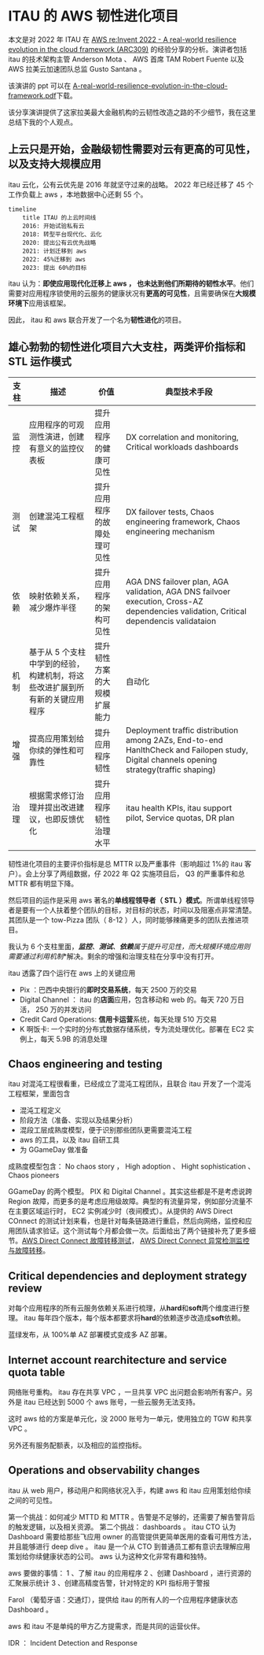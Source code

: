 # ITAU 的 AWS 韧性进化项目
本文是对 2022 年 ITAU 在 [AWS re:Invent 2022 - A real-world resilience evolution in the cloud framework (ARC309)](https://www.youtube.com/watch?v=OoakxhLxue8&t=2134s) 的经验分享的分析。演讲者包括 itau 的技术架构主管 Anderson Mota 、 AWS 首席 TAM Robert Fuente 以及 AWS 拉美云加速团队总监 Gusto Santana 。

该演讲的 ppt 可以在 [A-real-world-resilience-evolution-in-the-cloud-framework.pdf](https://d1.awsstatic.com/events/Summits/reinvent2022/ARC309_A-real-world-resilience-evolution-in-the-cloud-framework.pdf)下载。


该分享演讲提供了这家拉美最大金融机构的云韧性改造之路的不少细节，我在这里总结下我的个人观点。

## 上云只是开始，金融级韧性需要对云有更高的可见性，以及支持大规模应用
itau 云化，公有云优先是 2016 年就坚守过来的战略。 2022 年已经迁移了 45 个工作负载上 aws ，本地数据中心还剩 55 个。

```mermaid
timeline
    title ITAU 的上云时间线
    2016: 开始试验私有云
    2018: 转型平台现代化、云化
    2020: 提出公有云优先战略
    2021: 计划迁移到 aws
    2022: 45%迁移到 aws
    2023: 提出 60%的目标
```

itau 认为：**即使应用现代化迁移上 aws ， 也未达到他们所期待的韧性水平**。他们需要对应用程序锁使用的云服务的健康状况有**更高的可见性**，且需要确保在**大规模环境下**应用该框架。

因此， itau 和 aws 联合开发了一个名为**韧性进化**的项目。

## 雄心勃勃的韧性进化项目六大支柱，两类评价指标和 STL 运作模式

| 支柱 | 描述 | 价值 | 典型技术手段 |
| --- | --- | --- | --- |
| 监控 | 应用程序的可观测性演进，创建有意义的监控仪表板 | 提升应用程序的健康可见性 | DX correlation and monitoring, Critical workloads dashboards |
| 测试 | 创建混沌工程框架 | 提升应用程序的故障处理可见性 | DX failover tests, Chaos engineering framework, Chaos engineering mechanism |
| 依赖 | 映射依赖关系，减少爆炸半径 | 提升应用程序的架构可见性 | AGA DNS failover plan, AGA validation, AGA DNS failvoer execution, Cross-AZ dependencies validation, Critical dependencis validataion |
| 机制 | 基于从 5 个支柱中学到的经验，构建机制，将这些改进扩展到所有新的关键应用程序 | 提升韧性方案的大规模扩展能力 | 自动化 |
| 增强 | 提高应用策划给你续的弹性和可靠性 | 提升应用程序韧性 | Deployment traffic distribution among 2AZs, End-to-end HanlthCheck and Failopen study, Digital channels opening strategy(traffic shaping) |
| 治理 | 根据需求修订治理并提出改进建议，也即反馈优化 | 提升应用程序韧性治理水平 | itau health KPIs, itau support pilot, Service quotas, DR plan |

韧性进化项目的主要评价指标是总 MTTR 以及严重事件（影响超过 1%的 itau 客户）。会上分享了两组数据，仔 2022 年 Q2 实施项目后， Q3 的严重事件和总 MTTR 都有明显下降。

然后项目的运作是采用 aws 著名的**单线程领导者（ STL ）模式**。所谓单线程领导者是要有一个人扶着整个团队的目标，对目标的状态，时间以及阻塞点非常清楚。其团队是一个 tow-Pizza 团队（ 8-12 ）人，同时能够辣痛更多的团队去推进项目。

我认为 6 个支柱里面，***监控**、**测试**、**依赖**属于提升可见性，而大规模环境应用则需要通过利用**机制**解决。剩余的增强和治理支柱在分享中没有打开。

itau 透露了四个运行在 aws 上的关键应用
- Pix ：巴西中央银行的**即时交易系统**，每天 2500 万的交易
- Digital Channel ： itau 的**店面**应用，包含移动和 web 的。每天 720 万日活， 250 万的并发访问
- Credit Card Operations: **信用卡运营**系统，每天处理 510 万交易
- K 啊饭卡: 一个实时的分布式数据存储系统，专为流处理优化。部署在 EC2 实例上，每天 5.9B 的消息处理

## Chaos engineering and testing
itau 对混沌工程很看重，已经成立了混沌工程团队，且联合 itau 开发了一个混沌工程框架，里面包含
- 混沌工程定义
- 阶段方法（准备、实现以及结果分析）
- 混段工层成熟度模型，便于识别那些团队更需要混沌工程
- aws 的工具，以及 itau 自研工具
- 为 GGameDay 做准备

成熟度模型包含： No chaos story ， High adoption 、 Hight sophistication 、 Chaos pioneers

GGameDay 的两个模型。 PIX 和 Digital Channel 。其实这些都是不是考虑说跨 Region 故障，而更多的是考虑应用级故障。典型的有流量异常，例如部分流量不在主要区域运行时， EC2 实例减少时（夜间模式）。从提供的 AWS Direct COnnect 的测试计划来看，也是针对每条链路进行重启，然后向网络，监控和应用团队请求验证。这个测试每个月都会做一次。后面给出了两个链接补充了更多细节。[AWS Direct Connect 故障转移测试](https://)， [AWS Direct Connect 异常检测监控与故障转移](https://)。

## Critical dependencies and deployment strategy review
对每个应用程序的所有云服务依赖关系进行梳理，从**hard**和**soft**两个维度进行整理。 itau 每年四个版本，每个版本都要求将**hard**的依赖逐步改造成**soft**依赖。

蓝绿发布，从 100%单 AZ 部署模式变成多 AZ 部署。

## Internet account rearchitecture and service quota table
网络账号重构。 itau 存在共享 VPC ，一旦共享 VPC 出问题会影响所有客户。另外是 itau 已经达到 5000 个 aws 账号，一些云服务无法支持。

这时 aws 给的方案是单元化，没 2000 账号为一单元，使用独立的 TGW 和共享 VPC 。

另外还有服务配额表，以及相应的监控指标。

## Operations and observability changes
itau 从 web 用户，移动用户和网络状况入手，构建 aws 和 itau 应用策划给你续之间的可见性。

第一个挑战：如何减少 MTTD 和 MTTR 。告警是不足够的，还需要了解告警背后的触发逻辑，以及相关资源。
第二个挑战： dashboards 。 itau CTO 认为 Dashboard 需要给那些飞应用 owner 的高管提供更简单医用的查看可用性方法，并且能够进行 deep dive 。 itau 是一个从 CTO 到普通员工都有意识去理解应用策划给你续健康状态的公司。 aws 认为这种文化非常有趣和独特。

aws 要做的事情：
1 、了解 itau 的应用程序
2 、创建 Dashboard ，进行资源的汇聚展示统计
3 、创建高精度告警，针对特定的 KPI 指标用于警报

Farol （葡萄牙语：交通灯），提供给 itau 的所有人的一个应用程序健康状态 Dashboard 。

aws 和 itau 不是单纯的甲方乙方提需求，而是共同的运营伙伴。

IDR ： Incident Detection and Response